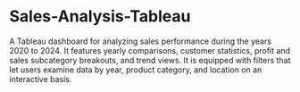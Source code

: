 # Sales-Analysis-Tableau
A Tableau dashboard for analyzing sales performance during the years 2020 to 2024. It features yearly comparisons, customer statistics, profit and sales subcategory breakouts, and trend views. It is equipped with filters that let users examine data by year, product category, and location on an interactive basis.
